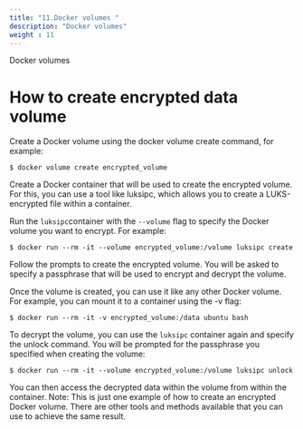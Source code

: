 ```yaml
---
title: "11.Docker volumes "
description: "Docker volumes"
weight : 11
---
```


Docker volumes
# How to create encrypted data volume 


Create a Docker volume using the docker volume create command, for example:

```
$ docker volume create encrypted_volume
```

Create a Docker container that will be used to create the encrypted volume. For this, you can use a tool like luksipc, which allows you to create a LUKS-encrypted file within a container.

Run the `luksipc`container with the `--volume` flag to specify the Docker volume you want to encrypt. For example:

```
$ docker run --rm -it --volume encrypted_volume:/volume luksipc create
```

Follow the prompts to create the encrypted volume. You will be asked to specify a passphrase that will be used to encrypt and decrypt the volume.

Once the volume is created, you can use it like any other Docker volume. For example, you can mount it to a container using the -v flag:

```
$ docker run --rm -it -v encrypted_volume:/data ubuntu bash

```

To decrypt the volume, you can use the `luksipc` container again and specify the unlock command. You will be prompted for the passphrase you specified when creating the volume:

```
$ docker run --rm -it --volume encrypted_volume:/volume luksipc unlock

```

You can then access the decrypted data within the volume from within the container.
Note: This is just one example of how to create an encrypted Docker volume. There are other tools and methods available that you can use to achieve the same result.
